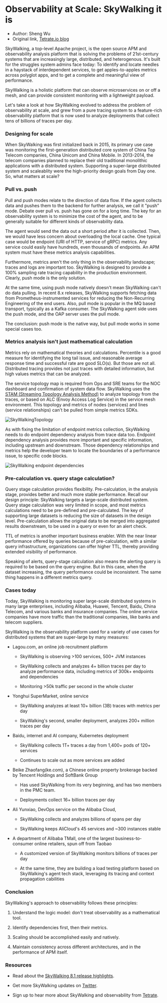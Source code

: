 # Observability at Scale: SkyWalking it is
- Author: Sheng Wu
- Original link, [Tetrate.io blog](https://www.tetrate.io/blog/observability-at-scale-skywalking-it-is/)

SkyWalking, a top-level Apache project, is the open source APM and observability analysis platform that is solving the problems of 21st-century systems that are increasingly large, distributed, and heterogenous. It's built for the struggles system admins face today: To identify and locate needles in a haystack of interdependent services, to get apples-to-apples metrics across polyglot apps, and to get a complete and meaningful view of performance.

SkyWalking is a holistic platform that can observe microservices on or off a mesh, and can provide consistent monitoring with a lightweight payload.

Let's take a look at how SkyWalking evolved to address the problem of observability at scale, and grew from a pure tracing system to a feature-rich observability platform that is now used to analyze deployments that collect tens of billions of traces per day.

### **Designing for scale**

When SkyWalking was first initialized back in 2015, its primary use case was monitoring the first-generation distributed core system of China Top Telecom companies, China Unicom and China Mobile. In 2013-2014, the telecom companies planned to replace their old traditional monolithic applications with a distributed system. Supporting a super-large distributed system and scaleablity were the high-priority design goals from Day one. So, what matters at scale?

### **Pull vs. push**

Pull and push modes relate to the direction of data flow. If the agent collects data and pushes them to the backend for further analysis, we call it "push" mode. Debate over pull vs. push has gone on for a long time. The key for an observability system is to minimize the cost of the agent, and to be generally suitable for different kinds of observability data.

The agent would send the data out a short period after it is collected. Then, we would have less concern about overloading the local cache. One typical case would be endpoint (URI of HTTP, service of gRPC) metrics. Any service could easily have hundreds, even thousands of endpoints. An APM system must have these metrics analysis capabilities.

Furthermore, metrics aren't the only thing in the observability landscape; traces and logs are important too. SkyWalking is designed to provide a 100% sampling rate tracing capability in the production environment. Clearly, push mode is the only solution.

At the same time, using push mode natively doesn't mean SkyWalking can't do data pulling. In recent 8.x releases, SkyWalking supports fetching data from Prometheus-instrumented services for reducing the Non-Recurring Engineering of the end users. Also, pull mode is popular in the MQ based transport, typically as a Kafka consumer. The SkyWalking agent side uses the push mode, and the OAP server uses the pull mode.

The conclusion: push mode is the native way, but pull mode works in some special cases too.

### **Metrics analysis isn't just mathematical calculation**

Metrics rely on mathematical theories and calculations. Percentile is a good measure for identifying the long tail issue, and reasonable average response time and successful rate are good SLO(s). But those are not all. Distributed tracing provides not just traces with detailed information, but high values metrics that can be analyzed.

The service topology map is required from Ops and SRE teams for the NOC dashboard and confirmation of system data flow. SkyWalking uses the [STAM (Streaming Topology Analysis Method)](https://wu-sheng.github.io/STAM/) to analyze topology from the traces, or based on ALC (Envoy Access Log Service) in the service mesh environment. This topology and metrics of nodes (services) and lines (service relationships) can't be pulled from simple metrics SDKs.

![SkyWalkingTopology](https://lh5.googleusercontent.com/mmEhxSqUQOzFPWNWNkGEzML0g9b72TgbKbNJexNe-Ok1jC66LUq-g5jdOQe3MKd_a0DT5fud6_NtqGdOSTus-y4rQ3aoBOp44wRmofN6IEnvegZy3sahOLghn37W55ybQWgyayVq)

As with fixing the limitation of endpoint metrics collection, SkyWalking needs to do endpoint dependency analysis from trace data too. Endpoint dependency analysis provides more important and specific information, including upstream and downstream. Those dependency relationships and metrics help the developer team to locate the boundaries of a performance issue, to specific code blocks.

![SkyWalking endpoint dependencies](https://lh5.googleusercontent.com/ApgzsVgNsm4uddS_jCl_MegQefY8Ea3q5cmt1pphjy7bJ7SpKOWkE7IGOVD5TErTcdlzo3AadJPUaeeuLH6K_p7ZjzSrIRJb7AcNXd6b_8eQwchHD0-yzFkdG0blEPteInG61Tu8)

### **Pre-calculation vs. query stage calculation?** 

Query stage calculation provides flexibility. Pre-calculation, in the analysis stage, provides better and much more stable performance. Recall our design principle: SkyWalking targets a large-scale distributed system. Query stage calculation was very limited in scope, and most metrics calculations need to be pre-defined and pre-calculated. The key of supporting large datasets is reducing the size of datasets in the design level. Pre-calculation allows the original data to be merged into aggregated results downstream, to be used in a query or even for an alert check.

TTL of metrics is another important business enabler. With the near linear performance offered by queries because of pre-calculation, with a similar query infrastructure, organizations can offer higher TTL, thereby providing extended visibility of performance.

Speaking of alerts, query-stage calculation also means the alerting query is required to be based on the query engine. But in this case, when the dataset increasing, the query performance could be inconsistent. The same thing happens in a different metrics query.

### **Cases today**

Today, SkyWalking is monitoring super large-scale distributed systems in many large enterprises, including Alibaba, Huawei, Tencent, Baidu, China Telecom, and various banks and insurance companies. The online service companies have more traffic than the traditional companies, like banks and telecom suppliers.

SkyWalking is the observability platform used for a variety of use cases for distributed systems that are super-large by many measures:

*   Lagou.com, an online job recruitment platform

    *   SkyWalking is observing >100 services, 500+ JVM instances

    *   SkyWalking collects and analyzes 4+ billion traces per day to analyze performance data, including metrics of 300k+ endpoints and dependencies

    *   Monitoring >50k traffic per second in the whole cluster

*   Yonghui SuperMarket, online service

    *   SkyWalking analyzes at least 10+ billion (3B) traces with metrics per day

    *   SkyWalking's second, smaller deployment, analyzes 200+ million traces per day

*   Baidu, internet and AI company, Kubernetes deployment

    *   SkyWalking collects 1T+ traces a day from 1,400+ pods of 120+ services

    *   Continues to scale out as more services are added

*   Beike Zhaofang(ke.com), a Chinese online property brokerage backed by Tencent Holdings and SoftBank Group

    *   Has used SkyWalking from its very beginning, and has two members in the PMC team. 

    *   Deployments collect 16+ billion traces per day

*   Ali Yunxiao, DevOps service on the Alibaba Cloud,

    *   SkyWalking collects and analyzes billions of spans per day

    *   SkyWalking keeps AliCloud's 45 services and ~300 instances stable

*   A department of Alibaba TMall, one of the largest business-to-consumer online retailers, spun off from Taobao

    *   A customized version of SkyWalking monitors billions of traces per day

    *   At the same time, they are building a load testing platform based on SkyWalking's agent tech stack, leveraging its tracing and context propagation cabilities

### **Conclusion**

SkyWalking's approach to observability follows these principles:

1.  Understand the logic model: don't treat observability as a mathematical tool. 

2.  Identify dependencies first, then their metrics.

3.  Scaling should be accomplished easily and natively.

4.  Maintain consistency across different architectures, and in the performance of APM itself.

### **Resources**

*   Read about the [SkyWalking 8.1 release highlights](https://github.com/apache/skywalking/blob/master/CHANGES.md).

*   Get more SkyWalking updates on [Twitter](https://twitter.com/asfskywalking?lang=en).

*   Sign up to hear more about SkyWalking and observability from [Tetrate](https://www.tetrate.io/contact-us/).
